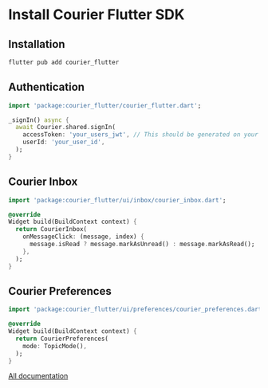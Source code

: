# Install Courier Flutter SDK

## Installation

```sh
flutter pub add courier_flutter
```

## Authentication

```dart
import 'package:courier_flutter/courier_flutter.dart';

_signIn() async {
  await Courier.shared.signIn(
    accessToken: 'your_users_jwt', // This should be generated on your backend.
    userId: 'your_user_id',
  );
}
```

## Courier Inbox

```dart
import 'package:courier_flutter/ui/inbox/courier_inbox.dart';

@override
Widget build(BuildContext context) {
  return CourierInbox(
    onMessageClick: (message, index) {
      message.isRead ? message.markAsUnread() : message.markAsRead();
    },
  );
}
```

## Courier Preferences

```dart
import 'package:courier_flutter/ui/preferences/courier_preferences.dart';

@override
Widget build(BuildContext context) {
  return CourierPreferences(
    mode: TopicMode(),
  );
}
```

[All documentation](https://github.com/trycourier/courier-flutter)